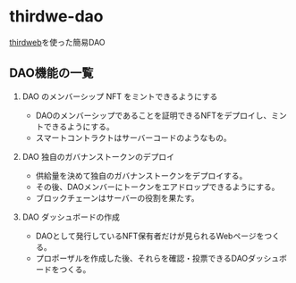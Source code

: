 # thirdwe-dao

[thirdweb](https://thirdweb.com/)を使った簡易DAO

## DAO機能の一覧

1. DAO のメンバーシップ NFT をミントできるようにする

    * DAOのメンバーシップであることを証明できるNFTをデプロイし、ミントできるようにする。  
    * スマートコントラクトはサーバーコードのようなもの。

2. DAO 独自のガバナンストークンのデプロイ

    * 供給量を決めて独自のガバナンストークンをデプロイする。
    * その後、DAOメンバーにトークンをエアドロップできるようにする。
    * ブロックチェーンはサーバーの役割を果たす。

3. DAO ダッシュボードの作成

    * DAOとして発行しているNFT保有者だけが見られるWebページをつくる。
    * プロポーザルを作成した後、それらを確認・投票できるDAOダッシュボードをつくる。
